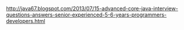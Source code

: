 http://java67.blogspot.com/2013/07/15-advanced-core-java-interview-questions-answers-senior-experienced-5-6-years-programmers-developers.html
